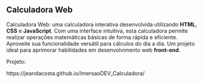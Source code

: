 <h2>Calculadora Web</h2>

<p>
Calculadora Web: uma calculadora interativa desenvolvida utilizando <strong>HTML</strong>, <strong>CSS</strong> e <strong>JavaScript</strong>. Com uma interface intuitiva, esta calculadora permite realizar operações matemáticas básicas de forma rápida e eficiente. Aproveite sua funcionalidade versátil para cálculos do dia a dia. Um projeto ideal para aprimorar habilidades em desenvolvimento web <strong>front-end</strong>.
</p>

<p>Projeto:</p>
<p>https://jeandacosta.github.io/ImersaoDEV_Calculadora/</p>
